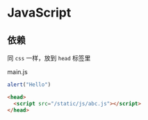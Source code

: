 # JavaScript

## 依赖

同 `css` 一样，放到 `head` 标签里

main.js

```js
alert("Hello")
```

```html
<head>
  <script src="/static/js/abc.js"></script>
</head>
```